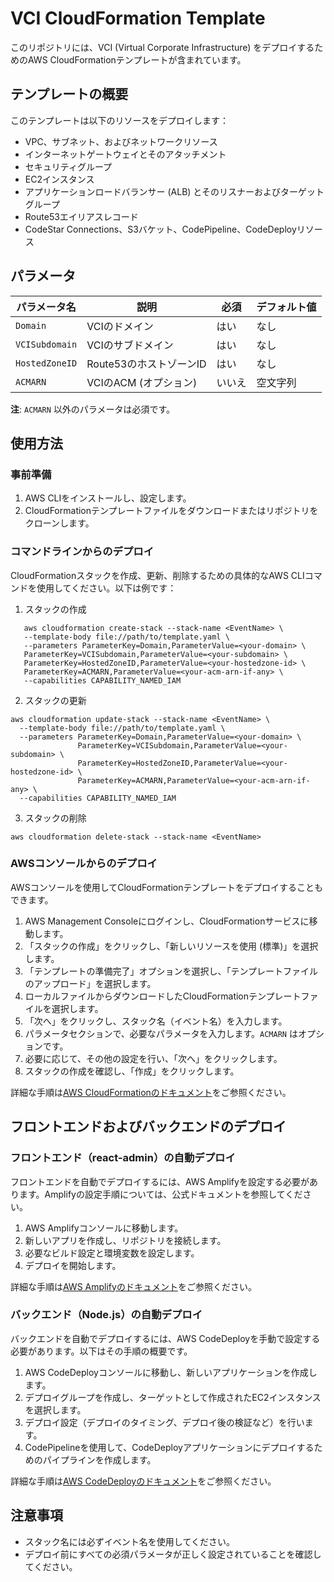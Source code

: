 # VCI CloudFormation Template

このリポジトリには、VCI (Virtual Corporate Infrastructure) をデプロイするためのAWS CloudFormationテンプレートが含まれています。

## テンプレートの概要

このテンプレートは以下のリソースをデプロイします：

- VPC、サブネット、およびネットワークリソース
- インターネットゲートウェイとそのアタッチメント
- セキュリティグループ
- EC2インスタンス
- アプリケーションロードバランサー (ALB) とそのリスナーおよびターゲットグループ
- Route53エイリアスレコード
- CodeStar Connections、S3バケット、CodePipeline、CodeDeployリソース

## パラメータ

| パラメータ名         | 説明               | 必須  | デフォルト値 |
|----------------|------------------|-----|--------|
| `Domain`       | VCIのドメイン         | はい  | なし     |
| `VCISubdomain` | VCIのサブドメイン       | はい  | なし     |
| `HostedZoneID` | Route53のホストゾーンID | はい  | なし     |
| `ACMARN`       | VCIのACM (オプション)  | いいえ | 空文字列   |

**注**: `ACMARN` 以外のパラメータは必須です。

## 使用方法

### 事前準備

1. AWS CLIをインストールし、設定します。
2. CloudFormationテンプレートファイルをダウンロードまたはリポジトリをクローンします。

### コマンドラインからのデプロイ

CloudFormationスタックを作成、更新、削除するための具体的なAWS CLIコマンドを使用してください。以下は例です：

1. スタックの作成
```shell
   aws cloudformation create-stack --stack-name <EventName> \
   --template-body file://path/to/template.yaml \
   --parameters ParameterKey=Domain,ParameterValue=<your-domain> \
   ParameterKey=VCISubdomain,ParameterValue=<your-subdomain> \
   ParameterKey=HostedZoneID,ParameterValue=<your-hostedzone-id> \
   ParameterKey=ACMARN,ParameterValue=<your-acm-arn-if-any> \
   --capabilities CAPABILITY_NAMED_IAM
```
2. スタックの更新
```shell
aws cloudformation update-stack --stack-name <EventName> \
  --template-body file://path/to/template.yaml \
  --parameters ParameterKey=Domain,ParameterValue=<your-domain> \
               ParameterKey=VCISubdomain,ParameterValue=<your-subdomain> \
               ParameterKey=HostedZoneID,ParameterValue=<your-hostedzone-id> \
               ParameterKey=ACMARN,ParameterValue=<your-acm-arn-if-any> \
  --capabilities CAPABILITY_NAMED_IAM
```
3. スタックの削除
```shell
aws cloudformation delete-stack --stack-name <EventName>
```
### AWSコンソールからのデプロイ

AWSコンソールを使用してCloudFormationテンプレートをデプロイすることもできます。

1. AWS Management Consoleにログインし、CloudFormationサービスに移動します。
2. 「スタックの作成」をクリックし、「新しいリソースを使用 (標準)」を選択します。
3. 「テンプレートの準備完了」オプションを選択し、「テンプレートファイルのアップロード」を選択します。
4. ローカルファイルからダウンロードしたCloudFormationテンプレートファイルを選択します。
5. 「次へ」をクリックし、スタック名（イベント名）を入力します。
6. パラメータセクションで、必要なパラメータを入力します。`ACMARN` はオプションです。
7. 必要に応じて、その他の設定を行い、「次へ」をクリックします。
8. スタックの作成を確認し、「作成」をクリックします。

詳細な手順は[AWS CloudFormationのドキュメント](https://docs.aws.amazon.com/AWSCloudFormation/latest/UserGuide/cfn-console-create-stack.html)をご参照ください。

## フロントエンドおよびバックエンドのデプロイ

### フロントエンド（react-admin）の自動デプロイ

フロントエンドを自動でデプロイするには、AWS Amplifyを設定する必要があります。Amplifyの設定手順については、公式ドキュメントを参照してください。

1. AWS Amplifyコンソールに移動します。
2. 新しいアプリを作成し、リポジトリを接続します。
3. 必要なビルド設定と環境変数を設定します。
4. デプロイを開始します。

詳細な手順は[AWS Amplifyのドキュメント](https://docs.aws.amazon.com/amplify/)をご参照ください。

### バックエンド（Node.js）の自動デプロイ

バックエンドを自動でデプロイするには、AWS CodeDeployを手動で設定する必要があります。以下はその手順の概要です。

1. AWS CodeDeployコンソールに移動し、新しいアプリケーションを作成します。
2. デプロイグループを作成し、ターゲットとして作成されたEC2インスタンスを選択します。
3. デプロイ設定（デプロイのタイミング、デプロイ後の検証など）を行います。
4. CodePipelineを使用して、CodeDeployアプリケーションにデプロイするためのパイプラインを作成します。

詳細な手順は[AWS CodeDeployのドキュメント](https://docs.aws.amazon.com/codedeploy/)をご参照ください。

## 注意事項

- スタック名には必ずイベント名を使用してください。
- デプロイ前にすべての必須パラメータが正しく設定されていることを確認してください。